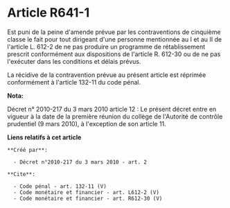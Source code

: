 # Article R641-1

Est puni de la peine d'amende prévue par les contraventions de cinquième classe le fait pour tout dirigeant d'une personne
mentionnée au I et au II de l'article L. 612-2 de ne pas produire un programme de rétablissement prescrit conformément aux
dispositions de l'article R. 612-30 ou de ne pas l'exécuter dans les conditions et délais prévus. 

La récidive de la contravention prévue au présent article est réprimée conformément à l'article 132-11 du code pénal.

**Nota:**

Décret n° 2010-217 du 3 mars 2010 article 12 : Le présent décret entre en vigueur à la date de la première réunion du collège
de l'Autorité de contrôle prudentiel (9 mars 2010), à l'exception de son article 11.

**Liens relatifs à cet article**

	**Créé par**:

	  - Décret n°2010-217 du 3 mars 2010 - art. 2

	**Cite**:

	  - Code pénal - art. 132-11 (V)
	  - Code monétaire et financier - art. L612-2 (V)
	  - Code monétaire et financier - art. R612-30 (V)

